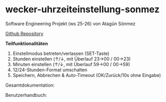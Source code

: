 # wecker-uhrzeiteinstellung-sonmez

Software Engineering Projekt (ws 25-26)
von Atagün Sönmez

[Github Repository](https://github.com/sonmezatagun/wecker-uhrzeiteinstellung-sonmez/tree/main)

**Teilfunktionalitäten**
1. Einstellmodus betreten/verlassen (SET-Taste)
2. Stunden einstellen (↑/↓, mit Überlauf 23→00 / 00→23)
3. Minuten einstellen (↑/↓, mit Überlauf 59→00 / 00→59)
4. 12/24-Stunden-Format umschalten
5. Speichern, Abbrechen & Auto-Timeout (OK/Zurück/10s ohne Eingabe)

Gesamtdokumentation:

Benutzerhandbuch:
